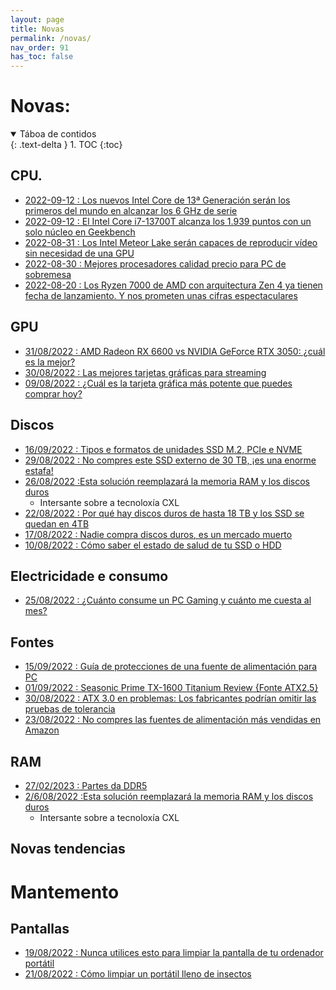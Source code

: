 ```yaml
---
layout: page
title: Novas
permalink: /novas/
nav_order: 91
has_toc: false
---
```


# Novas:

<details open markdown="block">
  <summary>
    Táboa de contidos
  </summary>
  {: .text-delta }
1. TOC
{:toc}
</details>

## CPU.
- [2022-09-12 : Los nuevos Intel Core de 13ª Generación serán los primeros del mundo en alcanzar los 6 GHz de serie](https://www.guiahardware.es/nuevos-raptor-lake-13a-gen-a-6-ghz/)
- [2022-09-12 : El Intel Core i7-13700T alcanza los 1.939 puntos con un solo núcleo en Geekbench](https://www.geeknetic.es/Noticia/26318/El-Intel-Core-i7-13700T-alcanza-los-1939-puntos-con-un-solo-nucleo-en-Geekbench.html)
- [2022-08-31 : Los Intel Meteor Lake serán capaces de reproducir vídeo sin necesidad de una GPU](https://www.geeknetic.es/Noticia/26207/Los-Intel-Meteor-Lake-seran-capaces-de-reproducir-video-sin-necesidad-de-una-GPU.html)
- [2022-08-30 : Mejores procesadores calidad precio para PC de sobremesa](https://www.guiahardware.es/procesadores-calidad-precio/)
- [2022-08-20 : Los Ryzen 7000 de AMD con arquitectura Zen 4 ya tienen fecha de lanzamiento. Y nos prometen unas cifras espectaculares](https://www.xataka.com/componentes/ryzen-7000-amd-arquitectura-zen-4-tienen-fecha-lanzamiento-nos-prometen-unas-cifras-espectaculares)
 
## GPU
- [31/08/2022 : AMD Radeon RX 6600 vs NVIDIA GeForce RTX 3050: ¿cuál es la mejor?](https://www.guiahardware.es/radeon-rx-6600-vs-geforce-rtx-3050/) 
- [30/08/2022 : Las mejores tarjetas gráficas para streaming ](https://www.guiahardware.es/mejores-tarjetas-graficas-streaming/)
- [09/08/2022 : ¿Cuál es la tarjeta gráfica más potente que puedes comprar hoy?](https://hardzone.es/noticias/tarjetas-graficas/cual-es-la-tarjeta-grafica-mas-potente-que-puedes-comprar-hoy/)

## Discos
- [16/09/2022 : Tipos e formatos de unidades SSD M.2, PCIe e NVME](https://www.guiahardware.es/tipos-formatos-unidades-ssd/)
- [29/08/2022 : No compres este SSD externo de 30 TB, ¡es una enorme estafa!](https://hardzone.es/noticias/perifericos/estafa-falso-ssd-30-tb/)
- [26/08/2022 :Esta solución reemplazará la memoria RAM y los discos duros](https://hardzone.es/noticias/componentes/cxl-ssd-posibilidades/)
  - Intersante sobre a tecnoloxía CXL 
- [22/08/2022 : Por qué hay discos duros de hasta 18 TB y los SSD se quedan en 4TB](https://hardzone.es/noticias/componentes/discos-duros-hdd-mayor-capacidad-ssd/)
- [17/08/2022 : Nadie compra discos duros, es un mercado muerto](https://hardzone.es/noticias/componentes/caida-ventas-discos-duros-hdd/)
- [10/08/2022 : Cómo saber el estado de salud de tu SSD o HDD](https://www.guiahardware.es/saber-estado-ssd-hdd/)

## Electricidade e consumo
- [25/08/2022 : ¿Cuánto consume un PC Gaming y cuánto me cuesta al mes?](https://www.guiahardware.es/cuanto-consume-mi-pc/)

## Fontes
- [15/09/2022 : Guía de protecciones de una fuente de alimentación para PC](https://www.guiahardware.es/protecciones-fuente-alimentacion-pc/)
- [01/09/2022 : Seasonic Prime TX-1600 Titanium Review {Fonte ATX2.5}  ](https://www.geeknetic.es/Review/2408/Seasonic-Prime-TX-1600-Titanium-Review.html)
- [30/08/2022 : ATX 3.0 en problemas: Los fabricantes podrían omitir las pruebas de tolerancia](https://www.profesionalreview.com/2022/08/30/atx-3-0-no-contar-conector-12-4-pines/)
- [23/08/2022 : No compres las fuentes de alimentación más vendidas en Amazon](https://hardzone.es/noticias/componentes/fuente-alimentacion-vendidas-amazon/)


## RAM 
- [27/02/2023 : Partes da DDR5](https://www.guiahardware.es/partes-de-una-ddr5/)
- [2/6/08/2022 :Esta solución reemplazará la memoria RAM y los discos duros](https://hardzone.es/noticias/componentes/cxl-ssd-posibilidades/)
  - Intersante sobre a tecnoloxía CXL 



## Novas tendencias

# Mantemento

## Pantallas
- [ 19/08/2022 : Nunca utilices esto para limpiar la pantalla de tu ordenador portátil](https://hardzone.es/noticias/componentes/como-no-limpiar-pantalla-ordenador-portatil/)
- [ 21/08/2022 : Cómo limpiar un portátil lleno de insectos](https://hardzone.es/noticias/componentes/limpiar-insectos-portatil/)